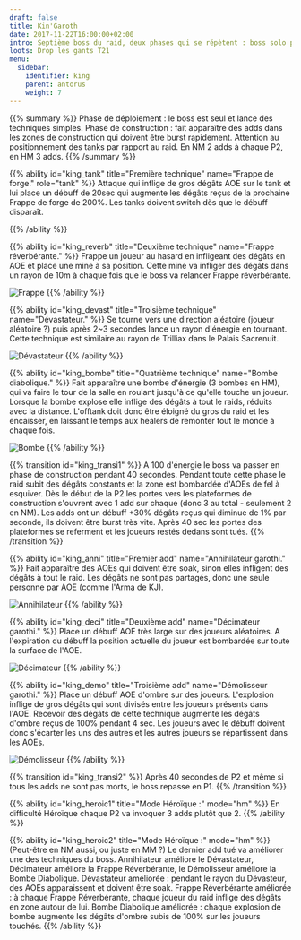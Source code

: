 ```yaml
---
draft: false
title: Kin'Garoth
date: 2017-11-22T16:00:00+02:00
intro: Septième boss du raid, deux phases qui se répètent : boss solo puis spawn d'adds.
loots: Drop les gants T21
menu:
  sidebar:
    identifier: king
    parent: antorus
    weight: 7
---
```


{{% summary %}}
	Phase de déploiement : le boss est seul et lance des techniques simples. 
	Phase de construction : fait apparaître des adds dans les zones de construction qui doivent être burst rapidement.
	Attention au positionnement des tanks par rapport au raid.
	En NM 2 adds à chaque P2, en HM 3 adds.
{{% /summary %}}

{{% ability
  id="king_tank"
  title="Première technique"
  name="Frappe de forge."
  role="tank"
%}}
  	Attaque qui inflige de gros dégâts AOE sur le tank et lui place un débuff de 20sec qui augmente les dégâts reçus de la prochaine Frappe de forge de 200%.
	Les tanks doivent switch dès que le débuff disparaît.

{{% /ability %}}

{{% ability
  id="king_reverb"
  title="Deuxième technique"
  name="Frappe réverbérante."
%}}
	Frappe un joueur au hasard en infligeant des dégâts en AOE et place une  mine à sa position. 
	Cette mine va infliger des dégâts dans un rayon de 10m à chaque fois que le boss va relancer Frappe réverbérante.

   ![Frappe](/img/antorus/kingaroth/king_reverb.jpg)
{{% /ability %}}

{{% ability
  id="king_devast"
  title="Troisième technique"
  name="Dévastateur."
%}}
	Se tourne vers une direction aléatoire (joueur aléatoire ?) puis après 2~3 secondes lance un rayon d'énergie en tournant. 
	Cette technique est similaire au rayon de Trilliax dans le Palais Sacrenuit.

  ![Dévastateur](/img/antorus/kingaroth/king_devast.jpg)
{{% /ability %}}

{{% ability
  id="king_bombe"
  title="Quatrième technique"
  name="Bombe diabolique."
%}}
	Fait apparaître une bombe d'énergie (3 bombes en HM), qui va faire le tour de la salle en roulant jusqu'à ce qu'elle touche un joueur.
	Lorsque la bombe explose elle inflige des dégâts à tout le raids, réduits avec la distance.
	L'offtank doit donc être éloigné du gros du raid et les encaisser, en laissant le temps aux healers de remonter tout le monde à chaque fois.

  ![Bombe](/img/antorus/kingaroth/king_bombe.jpg)
{{% /ability %}}

{{% transition id="king_transi1" %}}
	A 100 d'énergie le boss va passer en phase de construction pendant 40 secondes.
	Pendant toute cette phase le raid subit des dégâts constants et la zone est bombardée d'AOEs de fel à esquiver. 
	Dès le début de la P2 les portes vers les plateformes de construction s'ouvrent avec 1 add sur chaque (donc 3 au total - seulement 2 en NM).
	Les adds ont un débuff +30% dégâts reçus qui diminue de 1% par seconde, ils doivent être burst très vite.
	Après 40 sec les portes des plateformes se referment et les joueurs restés dedans sont tués.
{{% /transition %}}

{{% ability
  id="king_anni"
  title="Premier add"
  name="Annihilateur garothi."
%}}
	Fait apparaître des AOEs qui doivent être soak, sinon elles infligent des dégâts à tout le raid.
	Les dégâts ne sont pas partagés, donc une seule personne par AOE (comme l'Arma de KJ).

  ![Annihilateur](/img/antorus/kingaroth/king_anni.jpg)
{{% /ability %}}

{{% ability
  id="king_deci"
  title="Deuxième add"
  name="Décimateur garothi."
%}}
	Place un débuff AOE très large sur des joueurs aléatoires.
	A l'expiration du débuff la position actuelle du joueur est bombardée sur toute la surface de l'AOE.

  ![Décimateur](/img/antorus/kingaroth/king_deci.jpg)
{{% /ability %}}

{{% ability
  id="king_demo"
  title="Troisième add"
  name="Démolisseur garothi."
%}}
	Place un débuff AOE d'ombre sur des joueurs. L'explosion inflige de gros dégâts qui sont divisés entre les joueurs présents dans l'AOE.
	Recevoir des dégâts de cette technique augmente les dégâts d'ombre reçus de 100% pendant 4 sec.
	Les joueurs avec le débuff doivent donc s'écarter les uns des autres et les autres joueurs se répartissent dans les AOEs.

  ![Démolisseur](/img/antorus/kingaroth/king_demo.jpg)
{{% /ability %}}

{{% transition id="king_transi2" %}}
	Après 40 secondes de P2 et même si tous les adds ne sont pas morts, le boss repasse en P1.
{{% /transition %}}

{{% ability
  id="king_heroic1"
  title="Mode Héroïque :"
  mode="hm"
%}}
	En difficulté Héroïque chaque P2 va invoquer 3 adds plutôt que 2.
{{% /ability %}}

{{% ability
  id="king_heroic2"
  title="Mode Héroïque :"
  mode="hm"
%}}
	(Peut-être en NM aussi, ou juste en MM ?) Le dernier add tué va améliorer une des techniques du boss.
	Annihilateur améliore le Dévastateur, Décimateur améliore la Frappe Réverbérante, le Démolisseur améliore la Bombe Diabolique.
	Dévastateur améliorée : pendant le rayon du Dévasteur, des AOEs apparaissent et doivent être soak. 
	Frappe Réverbérante améliorée : à chaque Frappe Réverbérante, chaque joueur du raid inflige des dégâts en zone autour de lui. 
	Bombe Diabolique améliorée : chaque explosion de bombe augmente les dégâts d'ombre subis de 100% sur les joueurs touchés.
{{% /ability %}}
